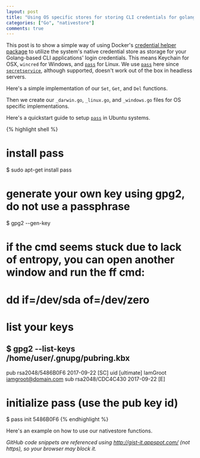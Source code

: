 ```yaml
---
layout: post
title: "Using OS specific stores for storing CLI credentials for golang apps"
categories: ["Go", "nativestore"]
comments: true
---
```


This post is to show a simple way of using Docker's [credential helper package](https://github.com/docker/docker-credential-helpers) to utilize the system's native credential store as storage for your Golang-based CLI applications' login credentials. This means Keychain for OSX, `wincred` for Windows, and [`pass`](https://www.passwordstore.org/) for Linux. We use [`pass`](https://specifications.freedesktop.org/secret-service/) here since [`secretservice`](https://specifications.freedesktop.org/secret-service/), although supported, doesn't work out of the box in headless servers.

Here's a simple implementation of our `Set`, `Get`, and `Del` functions.

<script charset="UTF-8" src="http://gist-it.appspot.com/github.com/mobingilabs/mobingi-sdk-go/blob/master/pkg/nativestore/nativestore.go?footer=minimal"></script>

Then we create our `_darwin.go`, `_linux.go`, and `_windows.go` files for OS specific implementations.

<script charset="UTF-8" src="http://gist-it.appspot.com/github.com/mobingilabs/mobingi-sdk-go/blob/master/pkg/nativestore/nativestore_darwin.go?footer=minimal"></script>

<script charset="UTF-8" src="http://gist-it.appspot.com/github.com/mobingilabs/mobingi-sdk-go/blob/master/pkg/nativestore/nativestore_windows.go?footer=minimal"></script>

<script charset="UTF-8" src="http://gist-it.appspot.com/github.com/mobingilabs/mobingi-sdk-go/blob/master/pkg/nativestore/nativestore_linux.go?footer=minimal"></script>

Here's a quickstart guide to setup [`pass`](https://www.passwordstore.org/) in Ubuntu systems.

{% highlight shell %}
# install pass
$ sudo apt-get install pass

# generate your own key using gpg2, do not use a passphrase
$ gpg2 --gen-key

# if the cmd seems stuck due to lack of entropy, you can open another window and run the ff cmd:
# dd if=/dev/sda of=/dev/zero

# list your keys
$ gpg2 --list-keys
/home/user/.gnupg/pubring.kbx
------------------------------
pub   rsa2048/5486B0F6 2017-09-22 [SC]
uid         [ultimate] IamGroot <iamgroot@domain.com>
sub   rsa2048/CDC4C430 2017-09-22 [E]

# initialize pass (use the pub key id)
$ pass init 5486B0F6
{% endhighlight %}

Here's an example on how to use our nativestore functions.

<script charset="UTF-8" src="http://gist-it.appspot.com/github.com/mobingilabs/mobingi-sdk-go/blob/master/pkg/nativestore/nativestore_test.go?footer=minimal"></script>

_GitHub code snippets are referenced using http://gist-it.appspot.com/ (not https), so your browser may block it._
